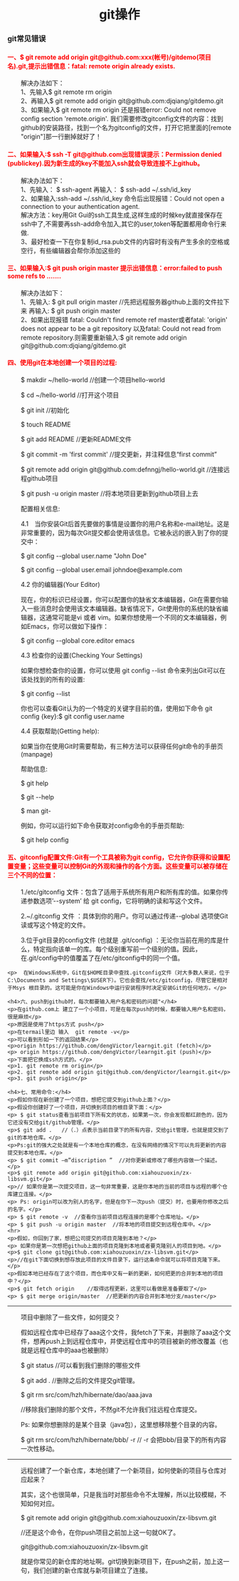 <!DOCTYPE html>
<html lang="en">
<head>
	<meta charset="UTF-8">
	<title>git操作</title>
	<style type="text/css">
		div>h1{text-align: center;}
		div>h1>a{text-decoration: none;}
		h4{color:red;}
		div.all>p{margin-left: 30px;}
	</style>
</head>
<body>
<div>
	<h1>
		<a href='http://www.liaoxuefeng.com/wiki/0013739516305929606dd18361248578c67b8067c8c017b000/0013758392816224cafd33c44b4451887cc941e6716805c000'>git操作</a>
	</h1>
</div>
<h3>git常见错误</h3>
<div class="all">
	<h4>一、$ git remote add origin git@github.com:xxx(帐号)/gitdemo(项目名).git,提示出错信息：fatal: remote origin already exists.</h4>
<p>
  解决办法如下：<br/>
   		1、先输入$ git remote rm origin<br/>
   		2、再输入$ git remote add origin git@github.com:djqiang/gitdemo.git<br/>
   		3、如果输入$ git remote rm origin 还是报错error: Could not remove config section 'remote.origin'.
         我们需要修改gitconfig文件的内容：找到github的安装路径，找到一个名为gitconfig的文件，打开它把里面的[remote "origin"]那一行删掉就好了！
</p>


<h4>
	二、如果输入:$ ssh -T git@github.com出现错误提示：Permission denied (publickey).因为新生成的key不能加入ssh就会导致连接不上github。
</h4>
<p>
	解决办法如下：<br/>
      1、先输入：  $ ssh-agent  再输入：  $ ssh-add ~/.ssh/id_key<br/>
      2、如果输入:ssh-add ~/.ssh/id_key 命令后出现报错：Could not open a connection to your authentication agent.<br/>
        解决方法：key用Git Gui的ssh工具生成,这样生成的时候key就直接保存在ssh中了,不需要再ssh-add命令加入,其它的user,token等配置都用命令行来做.<br/>
      3、最好检查一下在你复制id_rsa.pub文件的内容时有没有产生多余的空格或空行，有些编辑器会帮你添加这些的
</p>
<h4>
	三、如果输入:$ git push origin master 提示出错信息：error:failed to push some refs to .......
</h4>
<p>
	解决办法如下：<br/>
      1、先输入:  $ git pull origin master //先把远程服务器github上面的文件拉下来   再输入:  $ git push origin master<br/>
      2、如果出现报错 fatal: Couldn't find remote ref master或者fatal: 'origin' does not appear to be a git repository
         以及fatal: Could not read from remote repository.则需要重新输入:$ git remote add origin git@github.com:djqiang/gitdemo.git
</p>
<h4>
	四、使用git在本地创建一个项目的过程:
</h4>
	<p>$ makdir ~/hello-world    //创建一个项目hello-world</p>
    <p>$ cd ~/hello-world       //打开这个项目</p>
    <p>$ git init             //初始化</p>
    <p>$ touch README</p>
    <p>$ git add README        //更新README文件</p>
    <p>$ git commit -m 'first commit'   //提交更新，并注释信息“first commit”</p>
    <p>$ git remote add origin git@github.com:defnngj/hello-world.git //连接远程github项目 </p> 
    <p>$ git push -u origin master   //将本地项目更新到github项目上去</p>
  	<p>配置相关信息:</p>
    <p>4.1　当你安装Git后首先要做的事情是设置你的用户名称和e-mail地址。这是非常重要的，因为每次Git提交都会使用该信息。它被永远的嵌入到了你的提交中：</p>
	<p>$ git config --global user.name "John Doe"</p>
	<p>$ git config --global user.email johndoe@example.com</p>
    <p>4.2  你的编辑器(Your Editor)</p>
	<p>现在，你的标识已经设置，你可以配置你的缺省文本编辑器，Git在需要你输入一些消息时会使用该文本编辑器。缺省情况下，Git使用你的系统的缺省编辑器，这通常可能是vi 或者 vim。如果你想使用一个不同的文本编辑器，例如Emacs，你可以做如下操作：</p>
	<p>$ git config --global core.editor emacs</p>
 	<p>4.3 检查你的设置(Checking Your Settings)</p>
	<p>如果你想检查你的设置，你可以使用 git config --list 命令来列出Git可以在该处找到的所有的设置:</p>
	<p>$ git config --list</p>
    <p>你也可以查看Git认为的一个特定的关键字目前的值，使用如下命令 git config {key}:$ git config user.name</p>
    <p>4.4 获取帮助(Getting help):</p>
    <p>如果当你在使用Git时需要帮助，有三种方法可以获得任何git命令的手册页(manpage)</p><p>帮助信息:</p>
    <p> $ git help</p>
    <p> $ git --help</p>
    <p> $ man git-</p>
    <p>例如，你可以运行如下命令获取对config命令的手册页帮助:</p>
    <p> $ git help config</p>
<h4>五、gitconfig配置文件:Git有一个工具被称为git config，它允许你获得和设置配置变量；这些变量可以控制Git的外观和操作的各个方面。这些变量可以被存储在三个不同的位置：</h4>
    <p> 1./etc/gitconfig 文件：包含了适用于系统所有用户和所有库的值。如果你传递参数选项’--system’ 给 git config，它将明确的读和写这个文件。</p>
    <p>  2.~/.gitconfig 文件 ：具体到你的用户。你可以通过传递--global 选项使Git 读或写这个特定的文件。</p>
    <p> 3.位于git目录的config文件 (也就是 .git/config) ：无论你当前在用的库是什么，特定指向该单一的库。每个级别重写前一个级别的值。因此，在.git/config中的值覆盖了在/etc/gitconfig中的同一个值。</p>

    <p>  在Windows系统中，Git在$HOME目录中查找.gitconfig文件（对大多数人来说，位于C:\Documents and Settings\$USER下）。它也会查找/etc/gitconfig，尽管它是相对于Msys 根目录的。这可能是你在Windows中运行安装程序时决定安装Git的任何地方。</p> 

  	<h4>六、push到github时，每次都要输入用户名和密码的问题"</h4>
  	<p>在github.com上 建立了一个小项目，可是在每次push的时候，都要输入用户名和密码，很是麻烦</p>
   	<p>原因是使用了https方式 push</p>
    <p>在termail里边 输入  git remote -v</p>
    <p>可以看到形如一下的返回结果</p>
    <p>origin https://github.com/dengVictor/learngit.git (fetch)</p>
    <p> origin https://github.com/dengVictor/learngit.git (push)</p>
    <p>下面把它换成ssh方式的。</p>
    <p>1. git remote rm origin</p>
    <p>2. git remote add origin git@github.com/dengVictor/learngit.git</p>
    <p>3. git push origin</p>

    <h4>七、常用命令:</h4>
    <p>假如你现在新创建了一个项目，想把它提交到github上面？</p>
    <p>假设你创建好了一个项目，并切换到项目的根目录下面：</p>
    <p> $ git status查看当前项目下所有文的状态，如果第一次，你会发现都红颜色的，因为它还没有交给git/github管理。</p>
    <p>$ git add .   //（.）点表示当前目录下的所有内容，交给git管理，也就是提交到了git的本地仓库。</p> 
    <p>Ps:git的强大之处就是有一个本地仓库的概念，在没有网络的情况下可以先将更新的内容提交到本地仓库。</p>
    <p> $ git commit –m”discription ”  //对你更新或修改了哪些内容做一个描述。</p>
    <p>$ git remote add origin git@github.com:xiahouzuoxin/zx-libsvm.git</p>
    <p>// 如果你是第一次提交项目，这一句非常重要，这是你本地的当前的项目与远程的哪个仓库建立连接。</p>
    <p> Ps: origin可以改为别人的名字，但是在你下一次push（提交）时，也要用你修改之后的名字。</p>
    <p> $ git remote -v  //查看你当前项目远程连接的是哪个仓库地址。</p>
    <p> $ git push -u origin master  //将本地的项目提交到远程仓库中。</p>
    <hr>
    <p>假如，你回到了家，想把公司提交的项目克隆到本地？</p>
    <p> 如果你是第一次想把github上面的项目克隆到本地或者要克隆别人的项目到地。</p>
    <p>$ git clone git@github.com:xiahouzuoxin/zx-libsvm.git</p>
    <p>//在git下面切换到想存放此项目的文件目录下，运行这条命令就可以将项目克隆下来。</p>
    <p>假如本地已经存在了这个项目，而仓库中又有一新的更新，如何把更的合并到本地的项目中？</p>
    <p>$ git fetch origin    //取得远程更新，这里可以看做是准备要取了</p>
    <p> $ git merge origin/master  //把更新的内容合并到本地分支/master</p>

   <hr>
   <p>项目中删除了一些文件，如何提交？</p>
   <p>假如远程仓库中已经存了aaa这个文件，我fetch了下来，并删除了aaa这个文件，想再push上到远程仓库中，并使远程仓库中的项目被新的修改覆盖（也就是远程仓库中的aaa也被删除）</p>
   <p>$ git status   //可以看到我们删除的哪些文件</p>
   <p>$ git add .   //删除之后的文件提交git管理。</p>
   <p>$ git rm   src/com/hzh/hibernate/dao/aaa.java  </p>  
   <p>//移除我们删除的那个文件，不然git不允许我们往远程仓库提交。</p>
   <p>Ps: 如果你想删除的是某个目录（java包），这里想移除整个目录的内容。</p>
   <p>$ git rm  src/com/hzh/hibernate/bbb/ -r   // -r 会把bbb/目录下的所有内容一次性移动。</p>

   <hr>
   <p>远程创建了一个新仓库，本地创建了一个新项目，如何使新的项目与仓库对应起来？</p> 
   <p> 其实，这个也很简单，只是我当时对那些命令不太理解，所以比较模糊，不知如何对应。</p> 
   <p>  $ git remote add origin git@github.com:xiahouzuoxin/zx-libsvm.git</p> 
   <p> //还是这个命令，在你push项目之前加上这一句就OK了。</p> 
   <p> git@github.com:xiahouzuoxin/zx-libsvm.git </p> 
   <p>就是你常见的新仓库的地址啊。git切换到新项目下，在push之前，加上这一句，我们创建的新仓库就与新项目建立了连接。</p> 
</div>



</body>
</html>
